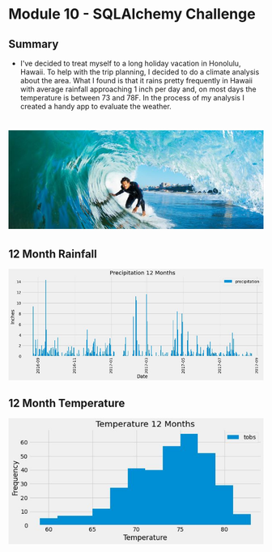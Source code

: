 # Module 10 - SQLAlchemy Challenge
## Summary

- I've decided to treat myself to a long holiday vacation in Honolulu, Hawaii. To help with the trip planning, I decided to do a climate analysis about the area.  What I found is that it rains pretty frequently in Hawaii with average rainfall approaching 1 inch per day and, on most days the temperature is between 73 and 78F.  In the process of my analysis I created a handy app to evaluate the weather.
# ![surfs up](/Images/Hawaii.JPG)
## 12 Month Rainfall
![precipitatioin_bars](/SurfsUp/precipitation_bars.jpg)
## 12 Month Temperature
![most_active_histogram](/SurfsUp/most_active_histogram.jpg)

